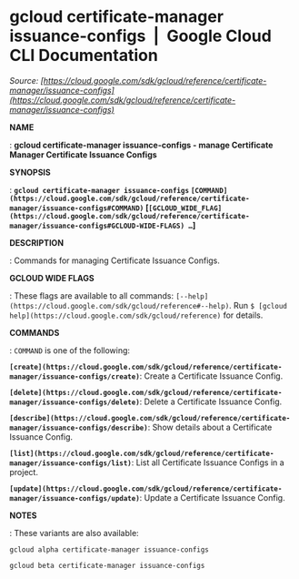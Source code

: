 # gcloud certificate-manager issuance-configs  |  Google Cloud CLI Documentation

*Source: [https://cloud.google.com/sdk/gcloud/reference/certificate-manager/issuance-configs](https://cloud.google.com/sdk/gcloud/reference/certificate-manager/issuance-configs)*

**NAME**

: **gcloud certificate-manager issuance-configs - manage Certificate Manager Certificate Issuance Configs**

**SYNOPSIS**

: **`gcloud certificate-manager issuance-configs` `[COMMAND](https://cloud.google.com/sdk/gcloud/reference/certificate-manager/issuance-configs#COMMAND)` [`[GCLOUD_WIDE_FLAG](https://cloud.google.com/sdk/gcloud/reference/certificate-manager/issuance-configs#GCLOUD-WIDE-FLAGS) …`]**

**DESCRIPTION**

: Commands for managing Certificate Issuance Configs.

**GCLOUD WIDE FLAGS**

: These flags are available to all commands: `[--help](https://cloud.google.com/sdk/gcloud/reference#--help)`.
Run `$ [gcloud help](https://cloud.google.com/sdk/gcloud/reference)` for details.

**COMMANDS**

: ``COMMAND`` is one of the following:

**`[create](https://cloud.google.com/sdk/gcloud/reference/certificate-manager/issuance-configs/create)`**:
Create a Certificate Issuance Config.

**`[delete](https://cloud.google.com/sdk/gcloud/reference/certificate-manager/issuance-configs/delete)`**:
Delete a Certificate Issuance Config.

**`[describe](https://cloud.google.com/sdk/gcloud/reference/certificate-manager/issuance-configs/describe)`**:
Show details about a Certificate Issuance Config.

**`[list](https://cloud.google.com/sdk/gcloud/reference/certificate-manager/issuance-configs/list)`**:
List all Certificate Issuance Configs in a project.

**`[update](https://cloud.google.com/sdk/gcloud/reference/certificate-manager/issuance-configs/update)`**:
Update a Certificate Issuance Config.

**NOTES**

: These variants are also available:

```
gcloud alpha certificate-manager issuance-configs
```

```
gcloud beta certificate-manager issuance-configs
```